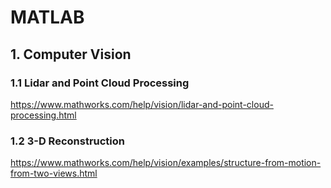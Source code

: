 # MATLAB

## 1. Computer Vision

### 1.1 Lidar and Point Cloud Processing

https://www.mathworks.com/help/vision/lidar-and-point-cloud-processing.html

### 1.2 3-D Reconstruction

https://www.mathworks.com/help/vision/examples/structure-from-motion-from-two-views.html

